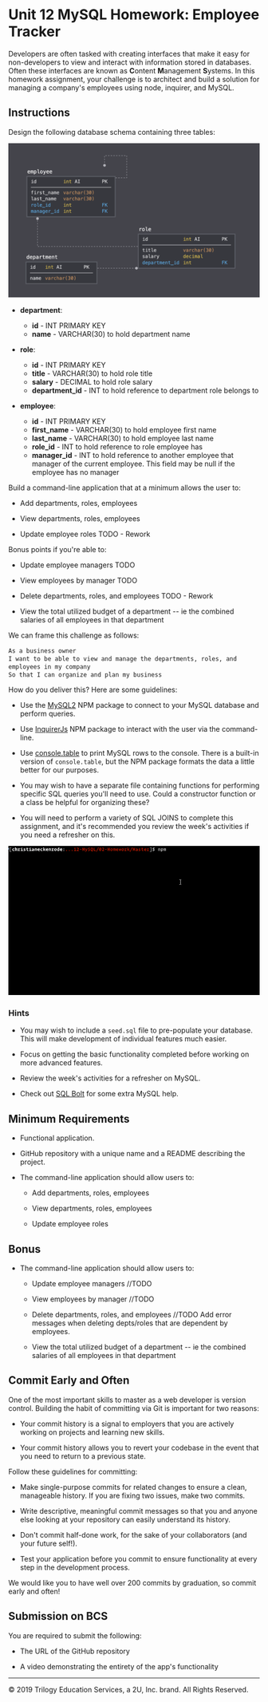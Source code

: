 # Unit 12 MySQL Homework: Employee Tracker

Developers are often tasked with creating interfaces that make it easy for non-developers to view and interact with information stored in databases. Often these interfaces are known as **C**ontent **M**anagement **S**ystems. In this homework assignment, your challenge is to architect and build a solution for managing a company's employees using node, inquirer, and MySQL.

## Instructions

Design the following database schema containing three tables:

![Database Schema](Assets/schema.png)

-   **department**:

    -   **id** - INT PRIMARY KEY
    -   **name** - VARCHAR(30) to hold department name

-   **role**:

    -   **id** - INT PRIMARY KEY
    -   **title** - VARCHAR(30) to hold role title
    -   **salary** - DECIMAL to hold role salary
    -   **department_id** - INT to hold reference to department role belongs to

-   **employee**:

    -   **id** - INT PRIMARY KEY
    -   **first_name** - VARCHAR(30) to hold employee first name
    -   **last_name** - VARCHAR(30) to hold employee last name
    -   **role_id** - INT to hold reference to role employee has
    -   **manager_id** - INT to hold reference to another employee that manager of the current employee. This field may be null if the employee has no manager

Build a command-line application that at a minimum allows the user to:

-   Add departments, roles, employees

-   View departments, roles, employees

-   Update employee roles TODO - Rework

Bonus points if you're able to:

-   Update employee managers TODO

-   View employees by manager TODO

-   Delete departments, roles, and employees TODO - Rework

-   View the total utilized budget of a department -- ie the combined salaries of all employees in that department

We can frame this challenge as follows:

```
As a business owner
I want to be able to view and manage the departments, roles, and employees in my company
So that I can organize and plan my business
```

How do you deliver this? Here are some guidelines:

-   Use the [MySQL2](https://www.npmjs.com/package/mysql2) NPM package to connect to your MySQL database and perform queries.

-   Use [InquirerJs](https://www.npmjs.com/package/inquirer/v/0.2.3) NPM package to interact with the user via the command-line.

-   Use [console.table](https://www.npmjs.com/package/console.table) to print MySQL rows to the console. There is a built-in version of `console.table`, but the NPM package formats the data a little better for our purposes.

-   You may wish to have a separate file containing functions for performing specific SQL queries you'll need to use. Could a constructor function or a class be helpful for organizing these?

-   You will need to perform a variety of SQL JOINS to complete this assignment, and it's recommended you review the week's activities if you need a refresher on this.

![Employee Tracker](Assets/employee-tracker.gif)

### Hints

-   You may wish to include a `seed.sql` file to pre-populate your database. This will make development of individual features much easier.

-   Focus on getting the basic functionality completed before working on more advanced features.

-   Review the week's activities for a refresher on MySQL.

-   Check out [SQL Bolt](https://sqlbolt.com/) for some extra MySQL help.

## Minimum Requirements

-   Functional application.

-   GitHub repository with a unique name and a README describing the project.

-   The command-line application should allow users to:

    -   Add departments, roles, employees

    -   View departments, roles, employees

    -   Update employee roles

## Bonus

-   The command-line application should allow users to:

    -   Update employee managers //TODO

    -   View employees by manager //TODO

    -   Delete departments, roles, and employees //TODO Add error messages when deleting depts/roles that are dependent by employees.

    -   View the total utilized budget of a department -- ie the combined salaries of all employees in that department

## Commit Early and Often

One of the most important skills to master as a web developer is version control. Building the habit of committing via Git is important for two reasons:

-   Your commit history is a signal to employers that you are actively working on projects and learning new skills.

-   Your commit history allows you to revert your codebase in the event that you need to return to a previous state.

Follow these guidelines for committing:

-   Make single-purpose commits for related changes to ensure a clean, manageable history. If you are fixing two issues, make two commits.

-   Write descriptive, meaningful commit messages so that you and anyone else looking at your repository can easily understand its history.

-   Don't commit half-done work, for the sake of your collaborators (and your future self!).

-   Test your application before you commit to ensure functionality at every step in the development process.

We would like you to have well over 200 commits by graduation, so commit early and often!

## Submission on BCS

You are required to submit the following:

-   The URL of the GitHub repository

-   A video demonstrating the entirety of the app's functionality

---

© 2019 Trilogy Education Services, a 2U, Inc. brand. All Rights Reserved.

